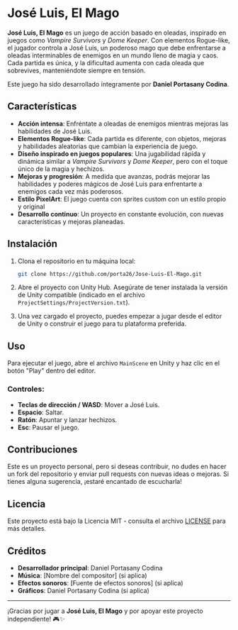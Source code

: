 # José Luis, El Mago

**José Luis, El Mago** es un juego de acción basado en oleadas, inspirado en juegos como *Vampire Survivors* y *Dome Keeper*. Con elementos Rogue-like, el jugador controla a José Luis, un poderoso mago que debe enfrentarse a oleadas interminables de enemigos en un mundo lleno de magia y caos. Cada partida es única, y la dificultad aumenta con cada oleada que sobrevives, manteniéndote siempre en tensión.

Este juego ha sido desarrollado íntegramente por **Daniel Portasany Codina**.

## Características

- **Acción intensa**: Enfréntate a oleadas de enemigos mientras mejoras las habilidades de José Luis.
- **Elementos Rogue-like**: Cada partida es diferente, con objetos, mejoras y habilidades aleatorias que cambian la experiencia de juego.
- **Diseño inspirado en juegos populares**: Una jugabilidad rápida y dinámica similar a *Vampire Survivors* y *Dome Keeper*, pero con el toque único de la magia y hechizos.
- **Mejoras y progresión**: A medida que avanzas, podrás mejorar las habilidades y poderes mágicos de José Luis para enfrentarte a enemigos cada vez más poderosos.
- **Estilo PixelArt**: El juego cuenta con sprites custom con un estilo propio y original
- **Desarrollo continuo**: Un proyecto en constante evolución, con nuevas características y mejoras planeadas.

## Instalación

1. Clona el repositorio en tu máquina local:
    ```bash
    git clone https://github.com/porta26/Jose-Luis-El-Mago.git
    ```

2. Abre el proyecto con Unity Hub. Asegúrate de tener instalada la versión de Unity compatible (indicado en el archivo `ProjectSettings/ProjectVersion.txt`).

3. Una vez cargado el proyecto, puedes empezar a jugar desde el editor de Unity o construir el juego para tu plataforma preferida.

## Uso

Para ejecutar el juego, abre el archivo `MainScene` en Unity y haz clic en el botón "Play" dentro del editor.

### Controles:
- **Teclas de dirección / WASD**: Mover a José Luis.
- **Espacio**: Saltar.
- **Ratón**: Apuntar y lanzar hechizos.
- **Esc**: Pausar el juego.

## Contribuciones

Este es un proyecto personal, pero si deseas contribuir, no dudes en hacer un fork del repositorio y enviar pull requests con nuevas ideas o mejoras. Si tienes alguna sugerencia, ¡estaré encantado de escucharla!

## Licencia

Este proyecto está bajo la Licencia MIT - consulta el archivo [LICENSE](LICENSE) para más detalles.

## Créditos

- **Desarrollador principal**: Daniel Portasany Codina
- **Música**: [Nombre del compositor] (si aplica)
- **Efectos sonoros**: [Fuente de efectos sonoros] (si aplica)
- **Gráficos**: Daniel Portasany Codina (si aplica)

---

¡Gracias por jugar a **José Luis, El Mago** y por apoyar este proyecto independiente! 🎮✨
